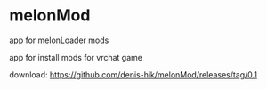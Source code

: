 # melonMod
app for melonLoader mods

app for install mods for vrchat game



download: https://github.com/denis-hik/melonMod/releases/tag/0.1
